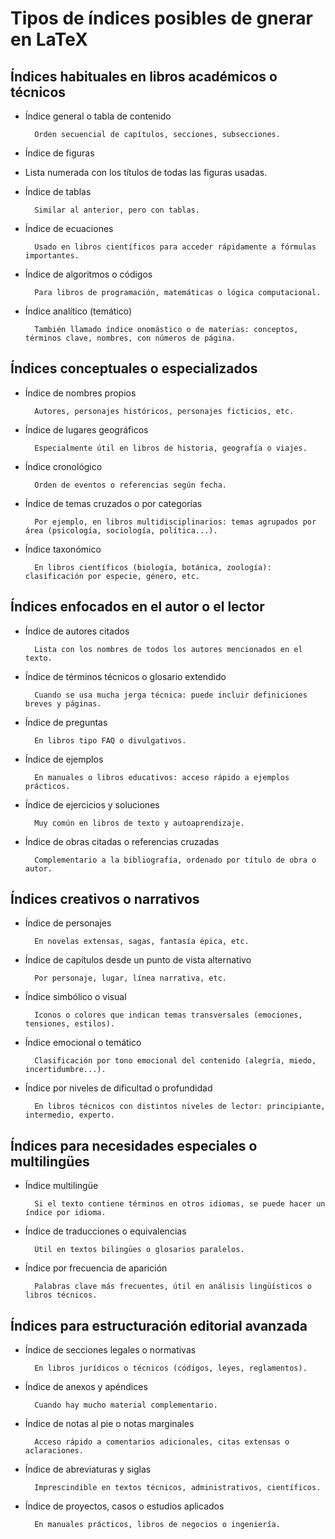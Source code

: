 # Tipos de índices posibles de gnerar en LaTeX

## Índices habituales en libros académicos o técnicos

- Índice general o tabla de contenido

        Orden secuencial de capítulos, secciones, subsecciones.

- Índice de figuras

- Lista numerada con los títulos de todas las figuras usadas.

- Índice de tablas

        Similar al anterior, pero con tablas.

- Índice de ecuaciones

        Usado en libros científicos para acceder rápidamente a fórmulas importantes.

- Índice de algoritmos o códigos

        Para libros de programación, matemáticas o lógica computacional.

- Índice analítico (temático)

        También llamado índice onomástico o de materias: conceptos, términos clave, nombres, con números de página.

## Índices conceptuales o especializados

- Índice de nombres propios

        Autores, personajes históricos, personajes ficticios, etc.

- Índice de lugares geográficos

        Especialmente útil en libros de historia, geografía o viajes.

- Índice cronológico

        Orden de eventos o referencias según fecha.

- Índice de temas cruzados o por categorías

        Por ejemplo, en libros multidisciplinarios: temas agrupados por área (psicología, sociología, política...).

- Índice taxonómico

        En libros científicos (biología, botánica, zoología): clasificación por especie, género, etc.

## Índices enfocados en el autor o el lector

- Índice de autores citados

        Lista con los nombres de todos los autores mencionados en el texto.

- Índice de términos técnicos o glosario extendido

        Cuando se usa mucha jerga técnica: puede incluir definiciones breves y páginas.

- Índice de preguntas

        En libros tipo FAQ o divulgativos.

- Índice de ejemplos

        En manuales o libros educativos: acceso rápido a ejemplos prácticos.

- Índice de ejercicios y soluciones

        Muy común en libros de texto y autoaprendizaje.

- Índice de obras citadas o referencias cruzadas

        Complementario a la bibliografía, ordenado por título de obra o autor.

## Índices creativos o narrativos

- Índice de personajes

        En novelas extensas, sagas, fantasía épica, etc.

- Índice de capítulos desde un punto de vista alternativo

        Por personaje, lugar, línea narrativa, etc.

- Índice simbólico o visual

        Íconos o colores que indican temas transversales (emociones, tensiones, estilos).

- Índice emocional o temático

        Clasificación por tono emocional del contenido (alegría, miedo, incertidumbre...).

- Índice por niveles de dificultad o profundidad

        En libros técnicos con distintos niveles de lector: principiante, intermedio, experto.

## Índices para necesidades especiales o multilingües

- Índice multilingüe

        Si el texto contiene términos en otros idiomas, se puede hacer un índice por idioma.

- Índice de traducciones o equivalencias

        Útil en textos bilingües o glosarios paralelos.

- Índice por frecuencia de aparición

        Palabras clave más frecuentes, útil en análisis lingüísticos o libros técnicos.

## Índices para estructuración editorial avanzada

- Índice de secciones legales o normativas

        En libros jurídicos o técnicos (códigos, leyes, reglamentos).

- Índice de anexos y apéndices

        Cuando hay mucho material complementario.

- Índice de notas al pie o notas marginales

        Acceso rápido a comentarios adicionales, citas extensas o aclaraciones.

- Índice de abreviaturas y siglas

        Imprescindible en textos técnicos, administrativos, científicos.

- Índice de proyectos, casos o estudios aplicados

        En manuales prácticos, libros de negocios o ingeniería.
